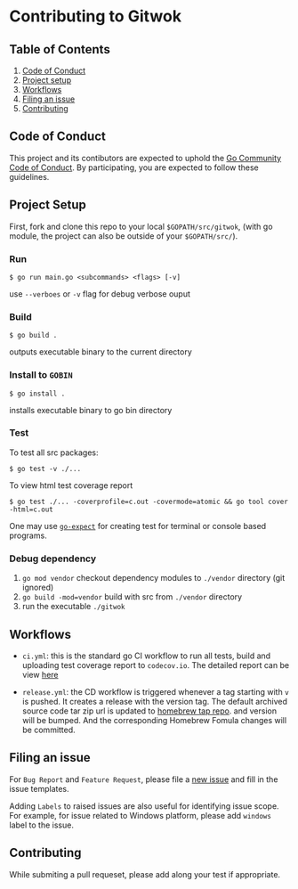 # Contributing to Gitwok

## Table of Contents

1. [Code of Conduct](#code-of-conduct)
1. [Project setup](#project-setup)
1. [Workflows](#workflows)
1. [Filing an issue](#filing-an-issue)
1. [Contributing](#contributing)

## Code of Conduct

This project and its contibutors are expected to uphold the [Go Community Code of Conduct](https://golang.org/conduct). By participating, you are expected to follow these guidelines.

## Project Setup

First, fork and clone this repo to your local `$GOPATH/src/gitwok`, (with go module, the project can also be outside of your `$GOPATH/src/`).

### Run
```
$ go run main.go <subcommands> <flags> [-v]
```
use `--verboes` or `-v` flag for debug verbose ouput

### Build
```
$ go build .
```
outputs executable binary to the current directory

### Install to `GOBIN`
```
$ go install .
```
installs executable binary to go bin directory

### Test
To test all src packages:
```
$ go test -v ./...
```

To view html test coverage report 
```
$ go test ./... -coverprofile=c.out -covermode=atomic && go tool cover -html=c.out
```

One may use [`go-expect`](https://github.com/Netflix/go-expect) for creating test for terminal or console based programs.

### Debug dependency
1. `go mod vendor` checkout dependency modules to `./vendor` directory (git ignored)
1. `go build -mod=vendor` build with src from `./vendor` directory
1. run the executable `./gitwok`

## Workflows

* `ci.yml`: this is the standard go CI workflow to run all tests, build and uploading test coverage report to `codecov.io`. The detailed report can be view [here](https://codecov.io/gh/Roytangrb/gitwok)

* `release.yml`: the CD workflow is triggered whenever a tag starting with `v` is pushed. It creates a release with the version tag. The default archived source code tar zip url is updated to [homebrew tap repo](https://github.com/Roytangrb/homebrew-gitwok). and version will be bumped. And the corresponding Homebrew Fomula changes will be committed.

## Filing an issue

For `Bug Report` and `Feature Request`, please file a [new issue](https://github.com/Roytangrb/gitwok/issues/new/choose) and fill in the issue templates.

Adding `Labels` to raised issues are also useful for identifying issue scope. For example, for issue related to Windows platform, please add `windows` label to the issue.

## Contributing

While submiting a pull requeset, please add along your test if appropriate.